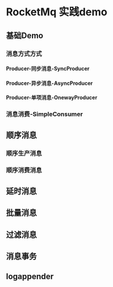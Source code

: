 # RocketMq 实践demo

## 基础Demo
### 消息方式方式
#### Producer-同步消息-SyncProducer
#### Producer-异步消息-AsyncProducer
#### Producer-单项消息-OnewayProducer

### 消息消费-SimpleConsumer

## 顺序消息
### 顺序生产消息
### 顺序消费消息

## 延时消息

## 批量消息

## 过滤消息

## 消息事务

## logappender

 
